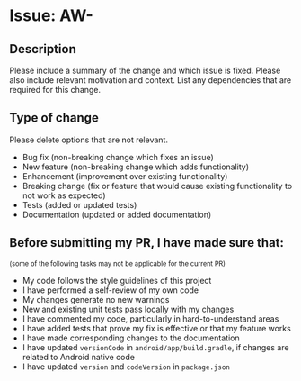 # Issue: AW-

## Description

Please include a summary of the change and which issue is fixed. Please also include relevant motivation and context.
List any dependencies that are required for this change.

## Type of change

Please delete options that are not relevant.

- Bug fix (non-breaking change which fixes an issue)
- New feature (non-breaking change which adds functionality)
- Enhancement (improvement over existing functionality)
- Breaking change (fix or feature that would cause existing functionality to not work as expected)
- Tests (added or updated tests)
- Documentation (updated or added documentation)

## Before submitting my PR, I have made sure that:

<small>(some of the following tasks may not be applicable for the current PR)</small>

- My code follows the style guidelines of this project
- I have performed a self-review of my own code
- My changes generate no new warnings
- New and existing unit tests pass locally with my changes
- I have commented my code, particularly in hard-to-understand areas
- I have added tests that prove my fix is effective or that my feature works
- I have made corresponding changes to the documentation
- I have updated `versionCode` in `android/app/build.gradle`, if changes are related to Android native code
- I have updated `version` and `codeVersion` in `package.json`
